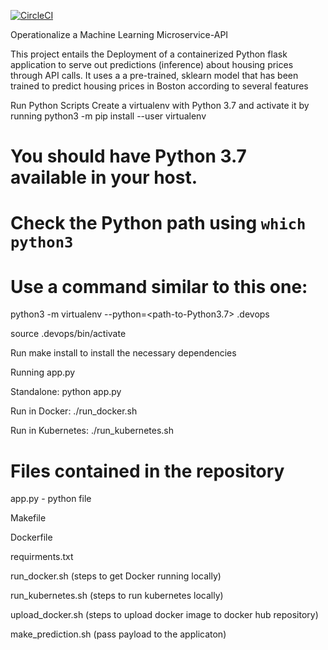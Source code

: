 [![CircleCI](https://dl.circleci.com/status-badge/img/gh/geedino07/microservices-udacity-project4/tree/master.svg?style=svg)](https://dl.circleci.com/status-badge/redirect/gh/geedino07/microservices-udacity-project4/tree/master)


Operationalize a Machine Learning Microservice-API

This project entails the Deployment of a containerized Python flask application to serve out predictions (inference) about housing prices through API calls. It uses a a pre-trained, sklearn model that has been trained to predict housing prices in Boston according to several features

Run Python Scripts
Create a virtualenv with Python 3.7 and activate it by running python3 -m pip install --user virtualenv
# You should have Python 3.7 available in your host.
# Check the Python path using `which python3`
# Use a command similar to this one:
python3 -m virtualenv --python=<path-to-Python3.7> .devops

source .devops/bin/activate

Run make install to install the necessary dependencies

Running app.py

Standalone: python app.py

Run in Docker: ./run_docker.sh

Run in Kubernetes: ./run_kubernetes.sh


# Files contained in the repository

app.py - python file

Makefile

Dockerfile

requirments.txt

run_docker.sh (steps to get Docker running locally)

run_kubernetes.sh (steps to run kubernetes locally)

upload_docker.sh (steps to upload docker image to docker hub repository)

make_prediction.sh (pass payload to the applicaton)
